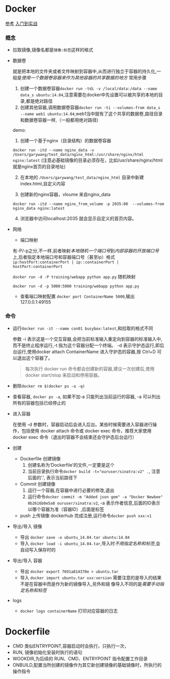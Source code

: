 # Docker

[参考](https://blog.csphere.cn/archives/22)
[入门到实战](https://yeasy.gitbooks.io/docker_practice/content/image/pull.html)

### 概念

- 拉取镜像,镜像名都是`镜像:标签`这样的格式
- 数据卷

  就是把本地的文件夹或者文件映射到容器中,从而进行独立于容器的持久化,一般是*使用一个数据卷容器来作为其他容器的共享数据的地方*
  常用步骤
  1. 创建一个数据卷容器`docker run -tdi -v /local/data:/data --name data_s ubuntu:14.04`,注意需要在docker中先设置可以被共享的本地的目录,都是绝对路径
  2. 创建其他容器,调用数据卷容器`docker run -ti --volumes-from data_s  --name web1 ubuntu:14.04`,web1当中就有了这个共享的数据卷,路径目录和数据卷容器一样,（一般都用绝对路径)
  
  demo:

  1. 创建一个基于nginx（目录结构）的数据卷容器

  `docker run -itd --name nginx_data -v /Users/garywang/test_data/nginx_html:/usr/share/nginx/html nginx:latest` (注意必基础镜像的目录必须存在，比如/usr/share/nginx/html 就是nginx首页的目录地址)
  
  2. 在本地的 `/Users/garywang/test_data/nginx_html` 目录中新建index.html,自定义内容

  3. 创建新的nginx容器，vloume 来自nginx_data

  `docker run -itd --name nginx_from_volume -p 2035:80  --volumes-from nginx_data nginx:latest`

  4. 浏览器中访问localhost:2035 就会显示自定义的首页内容。


- 网络
  - 端口映射 

  有-P/-p之分,不一样,前者映射*本地随机一个端口号*到*内部容器的开放端口号*上,后者指定本地端口号和容器端口号（甚至ip）格式 `ip:hostPort:containerPort | ip::containerPort | hostPort:containerPort`

  `docker run -d -P training/webapp python app.py` 随机映射

  `docker run -d -p 5000:5000 training/webapp python app.py`

  - 查看端口映射配置
  `docker port ContainerName 5000`,输出127.0.0.1:49155

### 命令

- 运行`docker run -it --name con01 busybox:latest`,和拉取的格式不同

  参数 -i 表示这是一个交互容器,会把当前标准输入重定向到容器的标准输入中,而不是终止程序运行,-t 指为这个容器分配一个终端。
-d 表示守护态运行,即后台运行,使用docker attach ContainerName 进入守护态的容器,按 Ctrl+D  可以退出这个容器了。

  > 每次执行 docker run  命令都会创建新的容器,建议一次创建后,使用 docker start/stop  来启动和停用容器。

- 删除`docker rm $(docker ps -a -q)`

- 查看容器, `docker ps -a`, 如果不加-a 只能列出当前运行的容器, -a 可以列出所有的容器包括已经停止的

- 进入容器

  在使用 -d 参数时，容器启动后会进入后台。某些时候需要进入容器进行操作，包括使用 docker attach 命令或 docker exec 命令，推荐大家使用 docker exec 命令（退出时容器不会结束还会守护态后台运行）


- 创建
  - Dockerfile 创建镜像
    1. 创建名称为‘Dockerfile’的文件,一定要是这个
    2. 当前目录执行命令`docker build -t="ouruser/sinatra:v2" .`, 注意后面的'.', 表示当前路径下
  - Commit 创建镜像
    1. 运行一个容器,在容器中进行必要的修改,退出
    2. 运行命令`docker commit -m "Added json gem" -a "Docker Newbee" 0b2616b0e5a8 ouruser/sinatra:v2`, -a 表示作者信息,后面的ID表示以哪个容器为准（容器ID）,后面是标签
  - push 上传镜像
    dockerhub 完成注册,运行命令`docker push xxx:v1`
- 导出/导入 镜像
  - 导出 `docker save -o ubuntu_14.04.tar ubuntu:14.04`
  - 导入 `docker load -i ubuntu_14.04.tar`,导入时*不用指定名称和标签*,会自动写入保存时的
- 导出/导入 容器
  - 导出 `docker export 7691a814370e > ubuntu.tar`
  - 导入 `docker import ubuntu.tar xxx:version` 需要注意的是导入的结果不是在容器中而是作为新的镜像导入,另外和镜 像导入不同的是*需要手动指定名称和标签*
- logs
  - `docker logs containerName` 打印对应容器的日志

# Dockerfile

- CMD 类似ENTRYPOINT,容器启动时会执行，只执行一次，
- RUN, 镜像初始化安装时执行的语句
- WOOKDIR,为后续的 RUN、CMD、ENTRYPOINT 指令配置工作目录
- ONBUILD,配置当所创建的镜像作为其它新创建镜像的基础镜像时，所执行的操作指令

